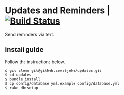 # Updates and Reminders | [![Build Status](https://travis-ci.org/tjohn/updates.png)](https://travis-ci.org/tjohn/updates)

Send reminders via text.

## Install guide 

Follow the instructions below.

    $ git clone git@github.com:tjohn/updates.git
    $ cd updates
    $ bundle install
    $ cp config/database.yml.example config/database.yml
    $ rake db:setup
